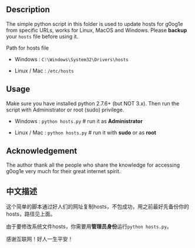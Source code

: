 Description
------
The simple python script in this folder is used to update hosts for g0og1e from specific URLs, works for Linux, MacOS and Windows.
Please **backup** your `hosts` file before using it.

Path for hosts file 

* Windows     : `C:\Windows\System32\Drivers\hosts` 

* Linux / Mac : `/etc/hosts`

Usage
------
Make sure you have installed python 2.7.6+ (but NOT 3.x). Then run the script with Administrator or root (sudo) privilege.

* Windows     : `python hosts.py`   # run it as **Administrator**

* Linux / Mac : `python hosts.py`   # run it with **sudo** or as **root**

Acknowledgement
------
The author thank all the people who share the knowledge for accessing g0og1e very much for their great internet spirit.

中文描述
-----
这个简单的脚本通过好人们的网址复制hosts，不包成功，用之前最好先备份你的hosts，路径见上面。

由于要修改系统文件hosts，你需要用**管理员身份**运行`python hosts.py`。

感谢互联网！好人一生平安！
